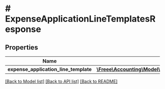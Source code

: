 # # ExpenseApplicationLineTemplatesResponse

## Properties

Name | Type | Description | Notes
------------ | ------------- | ------------- | -------------
**expense_application_line_template** | [**\Freee\Accounting\Model\ExpenseApplicationLineTemplate**](ExpenseApplicationLineTemplate.md) |  | 

[[Back to Model list]](../../README.md#documentation-for-models) [[Back to API list]](../../README.md#documentation-for-api-endpoints) [[Back to README]](../../README.md)


